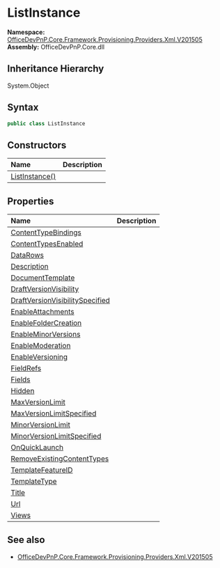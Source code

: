 # ListInstance
  

**Namespace:** [OfficeDevPnP.Core.Framework.Provisioning.Providers.Xml.V201505](OfficeDevPnP.Core.Framework.Provisioning.Providers.Xml.V201505.md)  
**Assembly:** OfficeDevPnP.Core.dll  
## Inheritance Hierarchy
System.Object  
## Syntax
```C#
public class ListInstance
```
## Constructors
|**Name**|**Description**|
|:-----|:-----|
| [ListInstance()](OfficeDevPnP.Core.Framework.Provisioning.Providers.Xml.V201505.ListInstance.ctor1.md) |  
## Properties
|**Name**|**Description**|
|:-----|:-----|
| [ContentTypeBindings](OfficeDevPnP.Core.Framework.Provisioning.Providers.Xml.V201505.ListInstance.ContentTypeBindings.md) | 
| [ContentTypesEnabled](OfficeDevPnP.Core.Framework.Provisioning.Providers.Xml.V201505.ListInstance.ContentTypesEnabled.md) | 
| [DataRows](OfficeDevPnP.Core.Framework.Provisioning.Providers.Xml.V201505.ListInstance.DataRows.md) | 
| [Description](OfficeDevPnP.Core.Framework.Provisioning.Providers.Xml.V201505.ListInstance.Description.md) | 
| [DocumentTemplate](OfficeDevPnP.Core.Framework.Provisioning.Providers.Xml.V201505.ListInstance.DocumentTemplate.md) | 
| [DraftVersionVisibility](OfficeDevPnP.Core.Framework.Provisioning.Providers.Xml.V201505.ListInstance.DraftVersionVisibility.md) | 
| [DraftVersionVisibilitySpecified](OfficeDevPnP.Core.Framework.Provisioning.Providers.Xml.V201505.ListInstance.DraftVersionVisibilitySpecified.md) | 
| [EnableAttachments](OfficeDevPnP.Core.Framework.Provisioning.Providers.Xml.V201505.ListInstance.EnableAttachments.md) | 
| [EnableFolderCreation](OfficeDevPnP.Core.Framework.Provisioning.Providers.Xml.V201505.ListInstance.EnableFolderCreation.md) | 
| [EnableMinorVersions](OfficeDevPnP.Core.Framework.Provisioning.Providers.Xml.V201505.ListInstance.EnableMinorVersions.md) | 
| [EnableModeration](OfficeDevPnP.Core.Framework.Provisioning.Providers.Xml.V201505.ListInstance.EnableModeration.md) | 
| [EnableVersioning](OfficeDevPnP.Core.Framework.Provisioning.Providers.Xml.V201505.ListInstance.EnableVersioning.md) | 
| [FieldRefs](OfficeDevPnP.Core.Framework.Provisioning.Providers.Xml.V201505.ListInstance.FieldRefs.md) | 
| [Fields](OfficeDevPnP.Core.Framework.Provisioning.Providers.Xml.V201505.ListInstance.Fields.md) | 
| [Hidden](OfficeDevPnP.Core.Framework.Provisioning.Providers.Xml.V201505.ListInstance.Hidden.md) | 
| [MaxVersionLimit](OfficeDevPnP.Core.Framework.Provisioning.Providers.Xml.V201505.ListInstance.MaxVersionLimit.md) | 
| [MaxVersionLimitSpecified](OfficeDevPnP.Core.Framework.Provisioning.Providers.Xml.V201505.ListInstance.MaxVersionLimitSpecified.md) | 
| [MinorVersionLimit](OfficeDevPnP.Core.Framework.Provisioning.Providers.Xml.V201505.ListInstance.MinorVersionLimit.md) | 
| [MinorVersionLimitSpecified](OfficeDevPnP.Core.Framework.Provisioning.Providers.Xml.V201505.ListInstance.MinorVersionLimitSpecified.md) | 
| [OnQuickLaunch](OfficeDevPnP.Core.Framework.Provisioning.Providers.Xml.V201505.ListInstance.OnQuickLaunch.md) | 
| [RemoveExistingContentTypes](OfficeDevPnP.Core.Framework.Provisioning.Providers.Xml.V201505.ListInstance.RemoveExistingContentTypes.md) | 
| [TemplateFeatureID](OfficeDevPnP.Core.Framework.Provisioning.Providers.Xml.V201505.ListInstance.TemplateFeatureID.md) | 
| [TemplateType](OfficeDevPnP.Core.Framework.Provisioning.Providers.Xml.V201505.ListInstance.TemplateType.md) | 
| [Title](OfficeDevPnP.Core.Framework.Provisioning.Providers.Xml.V201505.ListInstance.Title.md) | 
| [Url](OfficeDevPnP.Core.Framework.Provisioning.Providers.Xml.V201505.ListInstance.Url.md) | 
| [Views](OfficeDevPnP.Core.Framework.Provisioning.Providers.Xml.V201505.ListInstance.Views.md) | 
## See also
- [OfficeDevPnP.Core.Framework.Provisioning.Providers.Xml.V201505](OfficeDevPnP.Core.Framework.Provisioning.Providers.Xml.V201505.md)

